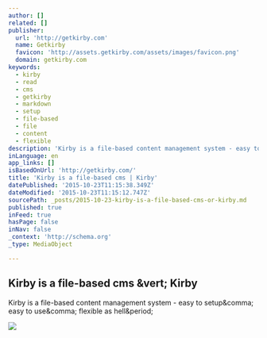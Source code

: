 ```yaml
---
author: []
related: []
publisher:
  url: 'http://getkirby.com'
  name: Getkirby
  favicon: 'http://assets.getkirby.com/assets/images/favicon.png'
  domain: getkirby.com
keywords:
  - kirby
  - read
  - cms
  - getkirby
  - markdown
  - setup
  - file-based
  - file
  - content
  - flexible
description: 'Kirby is a file-based content management system - easy to setup, easy to use, flexible as hell.'
inLanguage: en
app_links: []
isBasedOnUrl: 'http://getkirby.com/'
title: 'Kirby is a file-based cms | Kirby'
datePublished: '2015-10-23T11:15:38.349Z'
dateModified: '2015-10-23T11:15:12.747Z'
sourcePath: _posts/2015-10-23-kirby-is-a-file-based-cms-or-kirby.md
published: true
inFeed: true
hasPage: false
inNav: false
_context: 'http://schema.org'
_type: MediaObject

---
```

<article style=""><h1>Kirby is a file-based cms &amp;vert; Kirby</h1><p>Kirby is a file-based content management system - easy to setup&amp;comma; easy to use&amp;comma; flexible as hell&amp;period;</p><img src="http://assets.getkirby.com/content/home/hero/slide-03.png" /></article>